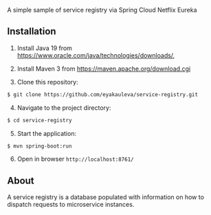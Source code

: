 
A simple sample of service registry via Spring Cloud Netflix Eureka

## Installation

1. Install Java 19 from https://www.oracle.com/java/technologies/downloads/,

2. Install Maven 3 from https://maven.apache.org/download.cgi

3. Clone this repository:
```bash
$ git clone https://github.com/eyakauleva/service-registry.git
```

4. Navigate to the project directory:
```bash
$ cd service-registry
```

5. Start the application:
```bash
$ mvn spring-boot:run
```

6. Open in browser ```http://localhost:8761/```

## About

A service registry is a database populated with information on how to dispatch requests to microservice instances.
